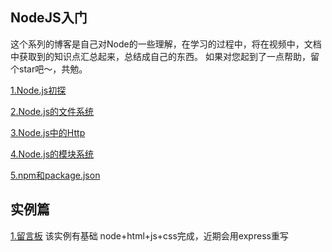 ## NodeJS入门

这个系列的博客是自己对Node的一些理解，在学习的过程中，将在视频中，文档中获取到的知识点汇总起来，总结成自己的东西。
如果对您起到了一点帮助，留个star吧～，共勉。

[1.Node.js初探](https://github.com/webbj97/summary/blob/master/Blog-Node.js%E5%AD%A6%E4%B9%A0%E7%AC%94%E8%AE%B0/Blog/1.Node.js%E5%88%9D%E6%8E%A2.md)

[2.Node.js的文件系统](https://github.com/webbj97/summary/blob/master/Blog-Node.js%E5%AD%A6%E4%B9%A0%E7%AC%94%E8%AE%B0/Blog/2.Node.js%E6%96%87%E4%BB%B6%E7%B3%BB%E7%BB%9F.md)

[3.Node.js中的Http](https://github.com/webbj97/summary/blob/master/Blog-Node.js%E5%AD%A6%E4%B9%A0%E7%AC%94%E8%AE%B0/Blog/3.Node.js%E4%B8%AD%E7%9A%84http.md)

[4.Node.js的模块系统](https://github.com/webbj97/summary/blob/master/Blog-Node.js%E5%AD%A6%E4%B9%A0%E7%AC%94%E8%AE%B0/Blog/4.Node.js%E6%A8%A1%E5%9D%97%E7%B3%BB%E7%BB%9F.md)

[5.npm和package.json](https://github.com/webbj97/summary/blob/master/Blog-Node.js%E5%AD%A6%E4%B9%A0%E7%AC%94%E8%AE%B0/Blog/5.npm%E5%8C%85%E8%AF%B4%E6%98%8E%E5%92%8Cpackage.json.md)



## 实例篇

[1.留言板]()
该实例有基础 node+html+js+css完成，近期会用express重写
